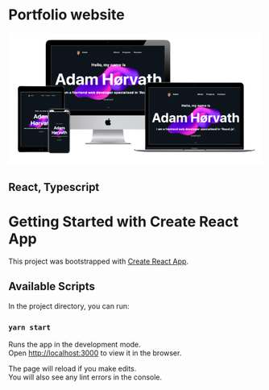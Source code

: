 # Portfolio website

![Portfolio](https://github.com/adam-i-horvath/portfolio-project/blob/main/src/common/images/portfolio_mockup.png?raw=true 'Portfolio')

## React, Typescript

# Getting Started with Create React App

This project was bootstrapped with
[Create React App](https://github.com/facebook/create-react-app).

## Available Scripts

In the project directory, you can run:

### `yarn start`

Runs the app in the development mode.\
Open [http://localhost:3000](http://localhost:3000) to view it in the browser.

The page will reload if you make edits.\
You will also see any lint errors in the console.

